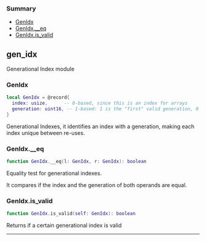 ### Summary
* [GenIdx](#genidx)
* [GenIdx.__eq](#genidx__eq)
* [GenIdx.is_valid](#genidxis_valid)

## gen_idx

Generational Index module

### GenIdx

```lua
local GenIdx = @record{
  index: usize,      -- 0-based, since this is an index for arrays
  generation: uint16, -- 1-based: 1 is the "first" valid generation, 0 is invalid
}
```

Generational Indexes, it identifies an index with a generation, making
each index unique between re-uses.

### GenIdx.__eq

```lua
function GenIdx.__eq(l: GenIdx, r: GenIdx): boolean
```

Equality test for generational indexes.

It compares if the index and the generation of both operands are equal.

### GenIdx.is_valid

```lua
function GenIdx.is_valid(self: GenIdx): boolean
```

Returns if a certain generational index is valid

---
